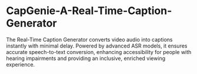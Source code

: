 # CapGenie-A-Real-Time-Caption-Generator
The Real-Time Caption Generator converts video audio into captions instantly with minimal delay. Powered by advanced ASR models, it ensures accurate speech-to-text conversion, enhancing accessibility for people with hearing impairments and providing an inclusive, enriched viewing experience.
